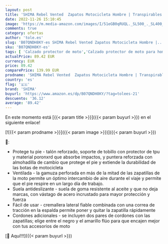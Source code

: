 ```yaml
---
layout: post
title: 'SHIMA Rebel Vented  Zapatos Motocicleta Hombre | Transpirables  Zapatos Reforzados para Montar en la Calle con Cremallera Lateral  Soporte para el Tobillo  Suela Antideslizante  Gris  42 eu '
date: 2022-11-26 15:10:45
image: 'https://m.media-amazon.com/images/I/51eGB0qRUQL._SL500_._SL400_.jpg'
comments: true
category: ofertas
author: 'tole.es'
slug: 'B07QNDH8KY-es SHIMA Rebel Vented Zapatos Motocicleta Hombre |...'
sku: 'B07QNDH8KY-es'
tags: [ 'Calzado protector de moto','Calzado protector de moto para hombre','Coche y moto','Motos, accesorios y piezas','Ropa de protección para moto','Zapatos protectores de moto para hombre','shima','zapatos','🇪🇸', ]
actualPrice: 89.42 EUR
currency: EUR
price: 89.42
comparePrice: 139.99 EUR
prodname: 'SHIMA Rebel Vented  Zapatos Motocicleta Hombre | Transpirables  Zapatos Reforzados para Montar en la Calle con Cremallera Lateral  Soporte para el Tobillo  Suela Antideslizante  Gris  42 eu '
country: 'es'
flag: '🇪🇸'
brand: 'SHIMA'
buyurl: 'https://www.amazon.es/dp/B07QNDH8KY/?tag=tolees-21'
descuento: '36.12'
average: '89.42'
---
```


En este momento está [{{< param title >}}]({{< param buyurl >}}) en el siguiente enlace!

[![{{< param prodname >}}]({{< param image >}})]({{< param buyurl >}})

🔎:

- Protege tu pie - talón reforzado, soporte de tobillo con protector de tpu y material poronxrd que absorbe impactos, y puntera reforzada con almohadilla de cambio que protege el pie y extiende la durabilidad de las botas de motocicleta
- Ventilada - la gamuza perforada en más de la mitad de las zapatillas de la moto permite un óptimo intercambio de aire durante el viaje y permite que el pie respire en un largo día de trabajo.
- Suela antideslizante - suela de goma resistente al aceite y que no deja marcas, con vástago de acero incrustado para mayor protección y fuerza
- Fácil de usar - cremallera lateral fiable combinada con una correa de tracción en la espalda permite poner y quitar la zapatilla rápidamente
- Cordones adicionales - se incluyen dos pares de cordones con las zapatillas; elige entre el negro y el amarillo flúo para que encajen mejor con tus accesorios de moto

[🛒 Aquí!!!]({{< param buyurl >}})
